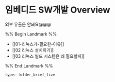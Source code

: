# 임베디드 SW개발 Overview

외부 유출은 안돼요@@@

%% Begin Landmark %%
- [[01-리눅스가-필요한-이유]]
- [[02 리눅스 설치하기]]
- [[03 리눅스 빌드 시스템은 왜 필요할까]]

%% End Landmark %%


```ccard
type: folder_brief_live
```

